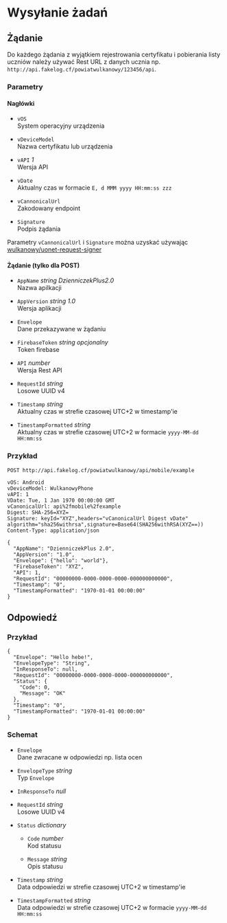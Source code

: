 # Wysyłanie żadań

## Żądanie

Do każdego żądania z wyjątkiem rejestrowania certyfikatu i pobierania listy uczniów należy używać Rest URL z danych ucznia np. `http://api.fakelog.cf/powiatwulkanowy/123456/api`.

### Parametry

#### Nagłówki

- `vOS`\
  System operacyjny urządzenia

- `vDeviceModel`\
  Nazwa certyfikatu lub urządzenia

- `vAPI` _1_\
  Wersja API

- `vDate`\
  Aktualny czas w formacie `E, d MMM yyyy HH:mm:ss zzz`

- `vCannonicalUrl`\
  Zakodowany endpoint

- `Signature`\
  Podpis żądania

Parametry `vCannonicalUrl` i `Signature` można uzyskać używając [wulkanowy/uonet-request-signer](https://github.com/wulkanowy/uonet-request-signer)

#### Żądanie (tylko dla POST)

- `AppName` _string_ _DzienniczekPlus2.0_\
  Nazwa apilkacji

- `AppVersion` _string_ _1.0_\
  Wersja aplikacji

- `Envelope`\
  Dane przekazywane w żądaniu


- `FirebaseToken` _string_ _opcjonalny_\
    Token firebase
  
- `API` _number_\
  Wersja Rest API

- `RequestId` _string_\
  Losowe UUID v4

- `Timestamp` _string_\
  Aktualny czas w strefie czasowej UTC+2 w timestamp'ie

- `TimestampFormatted` _string_\
  Aktualny czas w strefie czasowej UTC+2 w formacie `yyyy-MM-dd  HH:mm:ss`

### Przykład

```http
POST http://api.fakelog.cf/powiatwulkanowy/api/mobile/example

vOS: Android
vDeviceModel: WulkanowyPhone
vAPI: 1
VDate: Tue, 1 Jan 1970 00:00:00 GMT
vCanonicalUrl: api%2fmobile%2fexample
Digest: SHA-256=XYZ=
Signature: keyId="XYZ",headers="vCanonicalUrl Digest vDate" algorithm="sha256withrsa",signature=Base64(SHA256withRSA(XYZ==))
Content-Type: application/json

{
  "AppName": "DzienniczekPlus 2.0",
  "AppVersion": "1.0",
  "Envelope": {"hello": "world"},
  "FirebaseToken": "XYZ",
  "API": 1,
  "RequestId": "00000000-0000-0000-0000-000000000000",
  "Timestamp": "0",
  "TimestampFormatted": "1970-01-01 00:00:00"
}
```

## Odpowiedź

### Przykład

```http
{
  "Envelope": "Hello hebe!",
  "EnvelopeType": "String",
  "InResponseTo": null,
  "RequestId": "00000000-0000-0000-0000-000000000000",
  "Status": {
    "Code": 0,
    "Message": "OK"
  },
  "Timestamp": "0",
  "TimestampFormatted": "1970-01-01 00:00:00"
}
```

### Schemat

- `Envelope`\
  Dane zwracane w odpowiedzi np. lista ocen

- `EnvelopeType` _string_\
  Typ `Envelope`

- `InResponseTo` _null_

- `RequestId` _string_\
  Losowe UUID v4

- `Status` _dictionary_

  - `Code` _number_\
    Kod statusu

  - `Message` _string_\
    Opis statusu

- `Timestamp` _string_\
  Data odpowiedzi w strefie czasowej UTC+2 w timestamp'ie

- `TimestampFormatted` _string_\
  Data odpowiedzi w strefie czasowej UTC+2 w formacie `yyyy-MM-dd  HH:mm:ss`
